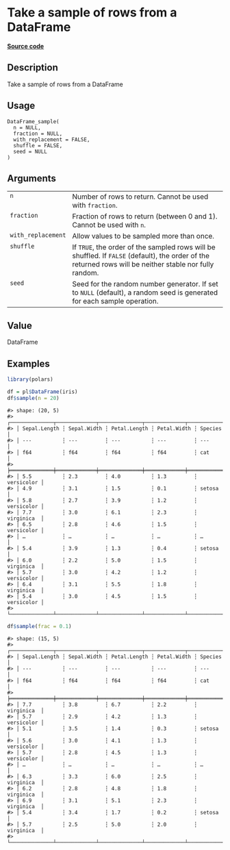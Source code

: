 

# Take a sample of rows from a DataFrame

[**Source code**](https://github.com/pola-rs/r-polars/tree/main/R/dataframe__frame.R#L1750)

## Description

Take a sample of rows from a DataFrame

## Usage

<pre><code class='language-R'>DataFrame_sample(
  n = NULL,
  fraction = NULL,
  with_replacement = FALSE,
  shuffle = FALSE,
  seed = NULL
)
</code></pre>

## Arguments

<table>
<tr>
<td style="white-space: nowrap; font-family: monospace; vertical-align: top">
<code id="DataFrame_sample_:_n">n</code>
</td>
<td>
Number of rows to return. Cannot be used with <code>fraction</code>.
</td>
</tr>
<tr>
<td style="white-space: nowrap; font-family: monospace; vertical-align: top">
<code id="DataFrame_sample_:_fraction">fraction</code>
</td>
<td>
Fraction of rows to return (between 0 and 1). Cannot be used with
<code>n</code>.
</td>
</tr>
<tr>
<td style="white-space: nowrap; font-family: monospace; vertical-align: top">
<code id="DataFrame_sample_:_with_replacement">with_replacement</code>
</td>
<td>
Allow values to be sampled more than once.
</td>
</tr>
<tr>
<td style="white-space: nowrap; font-family: monospace; vertical-align: top">
<code id="DataFrame_sample_:_shuffle">shuffle</code>
</td>
<td>
If <code>TRUE</code>, the order of the sampled rows will be shuffled. If
<code>FALSE</code> (default), the order of the returned rows will be
neither stable nor fully random.
</td>
</tr>
<tr>
<td style="white-space: nowrap; font-family: monospace; vertical-align: top">
<code id="DataFrame_sample_:_seed">seed</code>
</td>
<td>
Seed for the random number generator. If set to <code>NULL</code>
(default), a random seed is generated for each sample operation.
</td>
</tr>
</table>

## Value

DataFrame

## Examples

``` r
library(polars)

df = pl$DataFrame(iris)
df$sample(n = 20)
```

    #> shape: (20, 5)
    #> ┌──────────────┬─────────────┬──────────────┬─────────────┬────────────┐
    #> │ Sepal.Length ┆ Sepal.Width ┆ Petal.Length ┆ Petal.Width ┆ Species    │
    #> │ ---          ┆ ---         ┆ ---          ┆ ---         ┆ ---        │
    #> │ f64          ┆ f64         ┆ f64          ┆ f64         ┆ cat        │
    #> ╞══════════════╪═════════════╪══════════════╪═════════════╪════════════╡
    #> │ 5.5          ┆ 2.3         ┆ 4.0          ┆ 1.3         ┆ versicolor │
    #> │ 4.9          ┆ 3.1         ┆ 1.5          ┆ 0.1         ┆ setosa     │
    #> │ 5.8          ┆ 2.7         ┆ 3.9          ┆ 1.2         ┆ versicolor │
    #> │ 7.7          ┆ 3.0         ┆ 6.1          ┆ 2.3         ┆ virginica  │
    #> │ 6.5          ┆ 2.8         ┆ 4.6          ┆ 1.5         ┆ versicolor │
    #> │ …            ┆ …           ┆ …            ┆ …           ┆ …          │
    #> │ 5.4          ┆ 3.9         ┆ 1.3          ┆ 0.4         ┆ setosa     │
    #> │ 6.0          ┆ 2.2         ┆ 5.0          ┆ 1.5         ┆ virginica  │
    #> │ 5.7          ┆ 3.0         ┆ 4.2          ┆ 1.2         ┆ versicolor │
    #> │ 6.4          ┆ 3.1         ┆ 5.5          ┆ 1.8         ┆ virginica  │
    #> │ 5.4          ┆ 3.0         ┆ 4.5          ┆ 1.5         ┆ versicolor │
    #> └──────────────┴─────────────┴──────────────┴─────────────┴────────────┘

``` r
df$sample(frac = 0.1)
```

    #> shape: (15, 5)
    #> ┌──────────────┬─────────────┬──────────────┬─────────────┬────────────┐
    #> │ Sepal.Length ┆ Sepal.Width ┆ Petal.Length ┆ Petal.Width ┆ Species    │
    #> │ ---          ┆ ---         ┆ ---          ┆ ---         ┆ ---        │
    #> │ f64          ┆ f64         ┆ f64          ┆ f64         ┆ cat        │
    #> ╞══════════════╪═════════════╪══════════════╪═════════════╪════════════╡
    #> │ 7.7          ┆ 3.8         ┆ 6.7          ┆ 2.2         ┆ virginica  │
    #> │ 5.7          ┆ 2.9         ┆ 4.2          ┆ 1.3         ┆ versicolor │
    #> │ 5.1          ┆ 3.5         ┆ 1.4          ┆ 0.3         ┆ setosa     │
    #> │ 5.6          ┆ 3.0         ┆ 4.1          ┆ 1.3         ┆ versicolor │
    #> │ 5.7          ┆ 2.8         ┆ 4.5          ┆ 1.3         ┆ versicolor │
    #> │ …            ┆ …           ┆ …            ┆ …           ┆ …          │
    #> │ 6.3          ┆ 3.3         ┆ 6.0          ┆ 2.5         ┆ virginica  │
    #> │ 6.2          ┆ 2.8         ┆ 4.8          ┆ 1.8         ┆ virginica  │
    #> │ 6.9          ┆ 3.1         ┆ 5.1          ┆ 2.3         ┆ virginica  │
    #> │ 5.4          ┆ 3.4         ┆ 1.7          ┆ 0.2         ┆ setosa     │
    #> │ 5.7          ┆ 2.5         ┆ 5.0          ┆ 2.0         ┆ virginica  │
    #> └──────────────┴─────────────┴──────────────┴─────────────┴────────────┘
